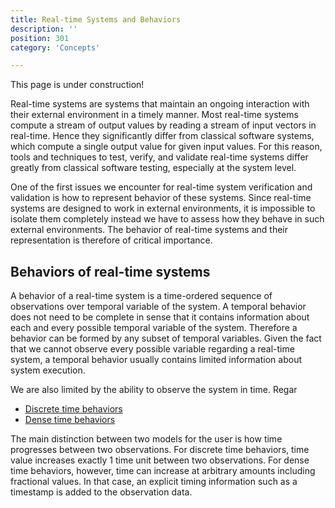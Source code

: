 ```yaml
---
title: Real-time Systems and Behaviors
description: ''
position: 301
category: 'Concepts'

---
```


<alert type="warning">
This page is under construction!
</alert>

Real-time systems are systems that maintain an ongoing interaction with their external environment in a timely manner.  Most real-time systems compute a stream of output values by reading a stream of input vectors in real-time. Hence they significantly differ from classical software systems, which compute a single output value for given input values. For this reason, tools and techniques to test, verify, and validate real-time systems differ greatly from classical software testing, especially at the system level. 

One of the first issues we encounter for real-time system verification and validation is how to represent behavior of these systems. Since real-time systems are designed to work in external environments, it is impossible to isolate them completely instead we have to assess how they behave in such external environments. The behavior of real-time systems and their representation is therefore of critical importance. 

## Behaviors of real-time systems

A behavior of a real-time system is a time-ordered sequence of observations over temporal variable of the system. A temporal behavior does not need to be complete in sense that it contains information about each and every possible temporal variable of the system. Therefore a behavior can be formed by any subset of temporal variables. Given the fact that we cannot observe every possible variable regarding a real-time system, a temporal behavior usually contains limited information about system execution.

We are also limited by the ability to observe the system in time. Regar

* [Discrete time behaviors]() 
* [Dense time behaviors]()

The main distinction between two models for the user is how time progresses between two observations. For discrete time behaviors, time value increases exactly 1 time unit between two observations. For dense time behaviors, however, time can increase at arbitrary amounts including fractional values. In that case, an explicit timing information such as a timestamp is added to the observation data.

